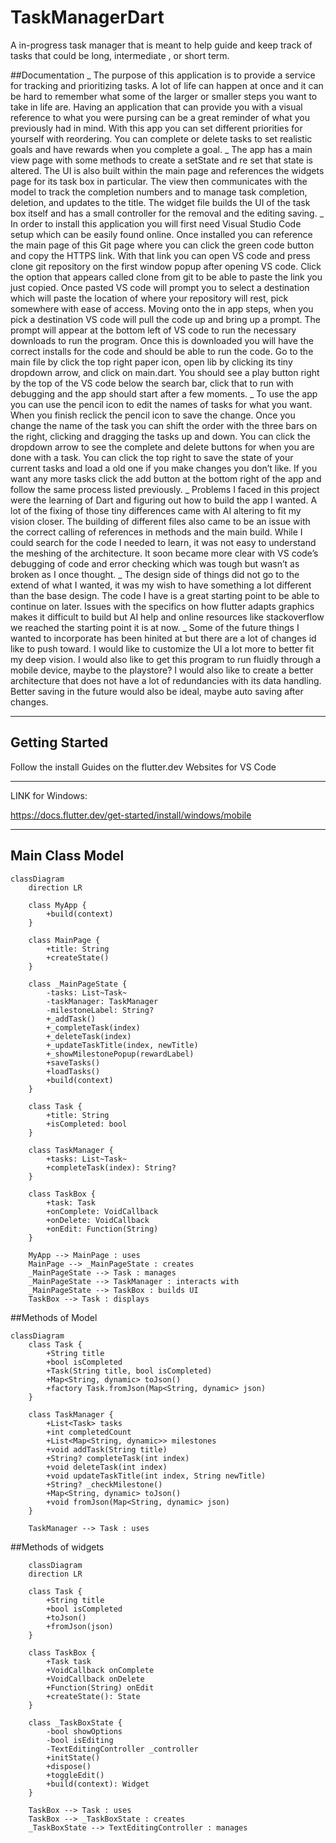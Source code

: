 # TaskManagerDart

A in-progress task manager that is meant to help guide and keep track of tasks that could be long, intermediate , or short term.

##Documentation
_
	The purpose of this application is to provide a service for tracking and prioritizing tasks. A lot of life can happen at once and it can be hard to remember what some of the larger or smaller steps you want to take in life are. Having an application that can provide you with a visual reference to what you were pursing can be a great reminder of what you previously had in mind. With this app you can set different priorities for yourself with reordering. You can complete or delete tasks to set realistic goals and have rewards when you complete a goal.
_
	The app has a main view page with some methods to create a setState and re set that state is altered. The UI is also built within the main page and references the widgets page for its task box in particular. The view then communicates with the model to track the completion numbers and to manage task completion, deletion, and updates to the title. The widget file builds the UI of the task box itself and has a small controller for the removal and the editing saving.
 _
	In order to install this application you will first need Visual Studio Code setup which can be easily found online. Once installed you can reference the main page of this Git page where you can click the green code button and copy the HTTPS link. With that link you can open VS code and press clone git repository on the first window popup after opening VS code.  Click the option that appears called clone from git to be able to paste the link you just copied. Once pasted VS code will prompt you to select a destination which will paste the location of where your repository will rest, pick somewhere with ease of access. 
	Moving onto the in app steps, when you pick a destination VS code will pull the code up and bring up a prompt. The prompt will appear at the bottom left of VS code to run the necessary downloads to run the program. Once this is downloaded you will have the correct installs for the code and should be able to run the code. Go to the main file by click the top right paper icon, open lib by clicking its tiny dropdown arrow, and click on main.dart. You should see a play button right by the top of the VS code below the search bar, click that to run with debugging and the app should start after a few moments.
 _
	To use the app you can use the pencil icon to edit the names of tasks for what you want. When you finish reclick the pencil icon to save the change. Once you change the name of the task you can shift the order with the three bars on the right, clicking and dragging the tasks up and down. You can click the dropdown arrow to see the complete and delete buttons for when you are done with a task. You can click the top right to save the state of your current tasks and load a old one if you make changes you don’t like. If you want any more tasks click the add button at the bottom right of the app and follow the same process listed previously.
_
	Problems I faced in this project were the learning of Dart and figuring out how to build the app I wanted. A lot of the fixing of those tiny differences came with AI altering to fit my vision closer. The building of different files also came to be an issue with the correct calling of references in methods and the main build. While I could search for the code I needed to learn, it was not easy to understand the meshing of the architecture. It soon became more clear with VS code’s debugging of code and error checking which was tough but wasn’t as broken as I once thought. 
_
	The design side of things did not go to the extend of what I wanted, it was my wish to have something a lot different than the base design. The code I have is a great starting point to be able to continue on later. Issues with the specifics on how flutter adapts graphics makes it difficult to build but AI help and online resources like stackoverflow we reached the starting point it is at now.
_ 
	Some of the future things I wanted to incorporate has been hinited at but there are a lot of changes id like to push toward. I would like to customize the UI a lot more to better fit my deep vision. I would also like to get this program to run fluidly through a mobile device, maybe to the playstore? I would also like to create a better architecture that does not have a lot of redundancies with its data handling. Better saving in the future would also be ideal, maybe auto saving after changes.
__________________________________________________________________________________________________________________________________


## Getting Started

Follow the install Guides on the flutter.dev Websites for VS Code
____________________________________________________________
LINK for Windows:

https://docs.flutter.dev/get-started/install/windows/mobile

____________________________________________________________

## Main Class Model

```mermaid
classDiagram
    direction LR

    class MyApp {
        +build(context)
    }

    class MainPage {
        +title: String
        +createState()
    }

    class _MainPageState {
        -tasks: List~Task~
        -taskManager: TaskManager
        -milestoneLabel: String?
        +_addTask()
        +_completeTask(index)
        +_deleteTask(index)
        +_updateTaskTitle(index, newTitle)
        +_showMilestonePopup(rewardLabel)
        +saveTasks()
        +loadTasks()
        +build(context)
    }

    class Task {
        +title: String
        +isCompleted: bool
    }

    class TaskManager {
        +tasks: List~Task~
        +completeTask(index): String?
    }

    class TaskBox {
        +task: Task
        +onComplete: VoidCallback
        +onDelete: VoidCallback
        +onEdit: Function(String)
    }

    MyApp --> MainPage : uses
    MainPage --> _MainPageState : creates
    _MainPageState --> Task : manages
    _MainPageState --> TaskManager : interacts with
    _MainPageState --> TaskBox : builds UI
    TaskBox --> Task : displays

```

##Methods of Model
```mermaid
classDiagram
    class Task {
        +String title
        +bool isCompleted
        +Task(String title, bool isCompleted)
        +Map<String, dynamic> toJson()
        +factory Task.fromJson(Map<String, dynamic> json)
    }

    class TaskManager {
        +List<Task> tasks
        +int completedCount
        +List<Map<String, dynamic>> milestones
        +void addTask(String title)
        +String? completeTask(int index)
        +void deleteTask(int index)
        +void updateTaskTitle(int index, String newTitle)
        +String? _checkMilestone()
        +Map<String, dynamic> toJson()
        +void fromJson(Map<String, dynamic> json)
    }

    TaskManager --> Task : uses

```
##Methods of widgets
```mermaid
    classDiagram
    direction LR

    class Task {
        +String title
        +bool isCompleted
        +toJson()
        +fromJson(json)
    }

    class TaskBox {
        +Task task
        +VoidCallback onComplete
        +VoidCallback onDelete
        +Function(String) onEdit
        +createState(): State
    }

    class _TaskBoxState {
        -bool showOptions
        -bool isEditing
        -TextEditingController _controller
        +initState()
        +dispose()
        +toggleEdit()
        +build(context): Widget
    }

    TaskBox --> Task : uses
    TaskBox --> _TaskBoxState : creates
    _TaskBoxState --> TextEditingController : manages
```

